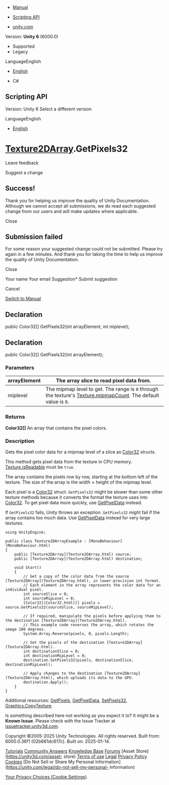 [ ]()

  * [Manual](../Manual/index.html)
  * [Scripting API](../ScriptReference/index.html)

  * [unity.com](https://unity.com/)

Version: **Unity 6** (6000.0)

  * Supported
  * Legacy

LanguageEnglish

  * [English]()

  * C#

[ ](https://docs.unity3d.com)

## Scripting API

Version: Unity 6 Select a different version

LanguageEnglish

  * [English]()

#  [Texture2DArray](Texture2DArray.html).GetPixels32

Leave feedback

Suggest a change

## Success!

Thank you for helping us improve the quality of Unity Documentation. Although
we cannot accept all submissions, we do read each suggested change from our
users and will make updates where applicable.

Close

## Submission failed

For some reason your suggested change could not be submitted. Please <a>try
again</a> in a few minutes. And thank you for taking the time to help us
improve the quality of Unity Documentation.

Close

Your name Your email Suggestion* Submit suggestion

Cancel

[Switch to Manual](../Manual/class-Texture2DArray.html "Go to Texture2DArray
Component in the Manual")

## Declaration

public Color32[] GetPixels32(int arrayElement, int miplevel);

## Declaration

public Color32[] GetPixels32(int arrayElement);

### Parameters

arrayElement | The array slice to read pixel data from.  
---|---  
miplevel | The mipmap level to get. The range is `0` through the texture's [Texture.mipmapCount](Texture-mipmapCount.html). The default value is `0`.  
  
### Returns

**Color32[]** An array that contains the pixel colors.

### Description

Gets the pixel color data for a mipmap level of a slice as
[Color32](Color32.html) structs.

This method gets pixel data from the texture in CPU memory.
[Texture.isReadable](Texture-isReadable.html) must be `true`.  
  
The array contains the pixels row by row, starting at the bottom left of the
texture. The size of the array is the width × height of the mipmap level.  
  
Each pixel is a [Color32](Color32.html) struct. `GetPixels32` might be slower
than some other texture methods because it converts the format the texture
uses into [Color32](Color32.html). To get pixel data more quickly, use
[GetPixelData](Texture2DArray.GetPixelData.html) instead.  
  
If `GetPixels32` fails, Unity throws an exception. `GetPixels32` might fail if
the array contains too much data. Use
[GetPixelData](Texture2DArray.GetPixelData.html) instead for very large
textures.

    
    
    using UnityEngine;  
      
    public class Texture2DArrayExample : [MonoBehaviour](MonoBehaviour.html)
    {
        public [Texture2DArray](Texture2DArray.html) source;
        public [Texture2DArray](Texture2DArray.html) destination;  
      
        void Start()
        {
            // Get a copy of the color data from the source [Texture2DArray](Texture2DArray.html), in lower-precision int format.
            // Each element in the array represents the color data for an individual pixel.
            int sourceSlice = 0;
            int sourceMipLevel = 0;
            [Color32](Color32.html)[] pixels = source.GetPixels32(sourceSlice, sourceMipLevel);  
      
            // If required, manipulate the pixels before applying them to the destination [Texture2DArray](Texture2DArray.html).
            // This example code reverses the array, which rotates the image 180 degrees.
            System.Array.Reverse(pixels, 0, pixels.Length);  
      
            // Set the pixels of the destination [Texture2DArray](Texture2DArray.html).
            int destinationSlice = 0;
            int destinationMipLevel = 0;
            destination.SetPixels32(pixels, destinationSlice, destinationMipLevel);  
      
            // Apply changes to the destination [Texture2DArray](Texture2DArray.html), which uploads its data to the GPU.
            destination.Apply();
        }
    }
    

Additional resources: [GetPixels](Texture2DArray.GetPixels.html),
[GetPixelData](Texture2DArray.GetPixelData.html),
[SetPixels32](Texture2DArray.SetPixels32.html),
[Graphics.CopyTexture](Graphics.CopyTexture.html).

Is something described here not working as you expect it to? It might be a
**Known Issue**. Please check with the Issue Tracker at
[issuetracker.unity3d.com](https://issuetracker.unity3d.com).

Copyright ©2005-2025 Unity Technologies. All rights reserved. Built from:
6000.0.36f1 (02b661dc617c). Built on: 2025-01-14.

[Tutorials](https://unity3d.com/learn) [Community
Answers](https://answers.unity3d.com) [Knowledge
Base](https://support.unity3d.com/hc/en-us)
[Forums](https://forum.unity3d.com) [Asset Store](https://unity3d.com/asset-
store) [Terms of use](https://docs.unity3d.com/Manual/TermsOfUse.html)
[Legal](https://unity.com/legal) [Privacy
Policy](https://unity.com/legal/privacy-policy)
[Cookies](https://unity.com/legal/cookie-policy) [Do Not Sell or Share My
Personal Information](https://unity.com/legal/do-not-sell-my-personal-
information)

[Your Privacy Choices (Cookie Settings)](javascript:void\(0\);)


